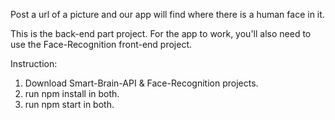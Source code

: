 Post a url of a picture and our app will find where there is a human face in it.

This is the back-end part project. For the app to work, you'll also need to use the Face-Recognition front-end project.

Instruction:

1) Download Smart-Brain-API & Face-Recognition projects.
2) run npm install in both.
3) run npm start in both.
